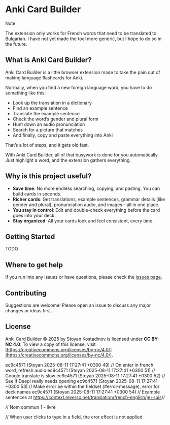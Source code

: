 # Anki Card Builder

> [!NOTE]
> The extension only works for French words that need to be translated to Bulgarian. I have not yet made the tool more generic, but I hope to do so in the future.

## What is Anki Card Builder?

Anki Card Builder is a little browser extension made to take the pain out of making language flashcards for Anki.

Normally, when you find a new foreign language word, you have to do something like this:

- Look up the translation in a dictionary
- Find an example sentence
- Translate the example sentence
- Check the word’s gender and plural form
- Hunt down an audio pronunciation
- Search for a picture that matches
- And finally, copy and paste everything into Anki

That’s a lot of steps, and it gets old fast.

With Anki Card Builder, all of that busywork is done for you automatically.
Just highlight a word, and the extension gathers everything.

## Why is this project useful?

- **Save time**: No more endless searching, copying, and pasting. You can build cards in seconds.
- **Richer cards**: Get translations, example sentences, grammar details (like gender and plural), pronunciation audio, and images—all in one place.
- **You stay in control**: Edit and double-check everything before the card goes into your deck.
- **Stay organized**: All your cards look and feel consistent, every time.

## Getting Started

TODO

## Where to get help

If you run into any issues or have questions, please check the [issues page](https://github.com/stoyanK7/anki-card-builder/issues).

## Contributing

Suggestions are welcome! Please open an issue to discuss any major changes or ideas first.

## License

Anki Card Builder © 2025 by Stoyan Kostadinov is licensed under **CC BY-NC 4.0**. To view a copy of this license, visit [https://creativecommons.org/licenses/by-nc/4.0/](https://creativecommons.org/licenses/by-nc/4.0/).

ec9c4571 (Stoyan 2025-08-11 17:27:41 +0300 49) // On enter in french word, refresh audio
ec9c4571 (Stoyan 2025-08-11 17:27:41 +0300 51) // Google translate is slow
ec9c4571 (Stoyan 2025-08-11 17:27:41 +0300 52) // See if Deepl really needs opening
ec9c4571 (Stoyan 2025-08-11 17:27:41 +0300 53) // Make error be within the fieldset (#error-message), error for deck names
ec9c4571 (Stoyan 2025-08-11 17:27:41 +0300 54) // Example sentences at <https://context.reverso.net/translation/french-english/je+suis>//

// Nom commun 1 - livre

// When user clicks to type in a field, the eror effect is not applied
